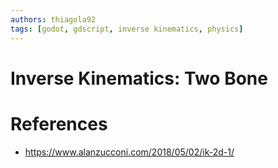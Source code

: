 ```yaml
---
authors: thiagola92
tags: [godot, gdscript, inverse kinematics, physics]
---
```


# Inverse Kinematics: Two Bone



# References
- https://www.alanzucconi.com/2018/05/02/ik-2d-1/
